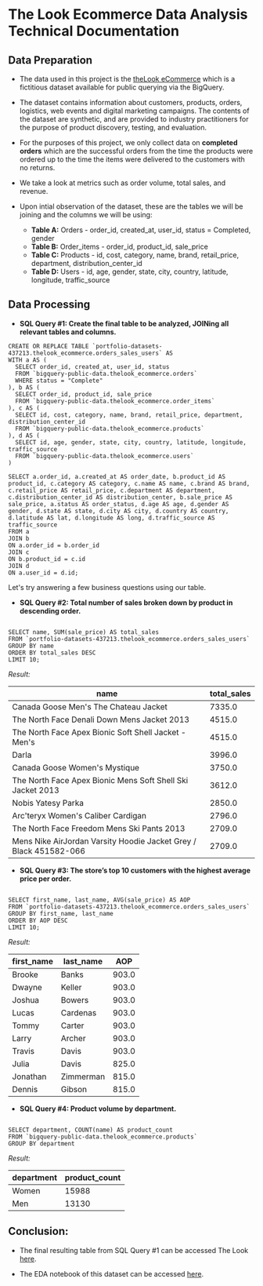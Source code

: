 # The Look Ecommerce Data Analysis Technical Documentation

## Data Preparation
* The data used in this project is the [theLook eCommerce](https://console.cloud.google.com/marketplace/product/bigquery-public-data/thelook-ecommerce?inv=1&invt=AbiOdQ&project=portfolio-datasets-437213) which is a fictitious dataset available for public querying via the BigQuery.

* The dataset contains information about customers, products, orders, logistics, web events and digital marketing campaigns. The contents of the dataset are synthetic, and are provided to industry practitioners for the purpose of product discovery, testing, and evaluation.

* For the purposes of this project, we only collect data on **completed orders** which are the successful orders from the time the products were ordered up to the time the items were delivered to the customers with no returns.

* We take a look at metrics such as order volume, total sales, and revenue.

* Upon intial observation of the dataset, these are the tables we will be joining and the columns we will be using:
  - **Table A:** Orders - order_id, created_at, user_id, status = Completed, gender
  - **Table B:** Order_items - order_id, product_id, sale_price
  - **Table C:** Products - id, cost, category, name, brand, retail_price, department, distribution_center_id
  - **Table D:** Users - id, age, gender, state, city, country, latitude, longitude, traffic_source


## Data Processing


* **SQL Query #1: Create the final table to be analyzed, JOINing all relevant tables and columns.**

```
CREATE OR REPLACE TABLE `portfolio-datasets-437213.thelook_ecommerce.orders_sales_users` AS
WITH a AS (
  SELECT order_id, created_at, user_id, status
  FROM `bigquery-public-data.thelook_ecommerce.orders`
  WHERE status = "Complete"
), b AS (
  SELECT order_id, product_id, sale_price
  FROM `bigquery-public-data.thelook_ecommerce.order_items`
), c AS (
  SELECT id, cost, category, name, brand, retail_price, department, distribution_center_id
  FROM `bigquery-public-data.thelook_ecommerce.products`
), d AS (
  SELECT id, age, gender, state, city, country, latitude, longitude, traffic_source
  FROM `bigquery-public-data.thelook_ecommerce.users`
)

SELECT a.order_id, a.created_at AS order_date, b.product_id AS product_id, c.category AS category, c.name AS name, c.brand AS brand, c.retail_price AS retail_price, c.department AS department, c.distribution_center_id AS distribution_center, b.sale_price AS sale_price, a.status AS order_status, d.age AS age, d.gender AS gender, d.state AS state, d.city AS city, d.country AS country, d.latitude AS lat, d.longitude AS long, d.traffic_source AS traffic_source
FROM a
JOIN b
ON a.order_id = b.order_id
JOIN c
ON b.product_id = c.id
JOIN d
ON a.user_id = d.id;

```


Let's try answering a few business questions using our table.


* **SQL Query #2: Total number of sales broken down by product in descending order.**

```

SELECT name, SUM(sale_price) AS total_sales
FROM `portfolio-datasets-437213.thelook_ecommerce.orders_sales_users`
GROUP BY name
ORDER BY total_sales DESC
LIMIT 10;

```

*Result:*

| name  | total_sales |
| ------------- | ------------- |
| Canada Goose Men's The Chateau Jacket | 7335.0 |
| The North Face Denali Down Mens Jacket 2013 | 4515.0 |
| The North Face Apex Bionic Soft Shell Jacket - Men's | 4515.0 |
| Darla | 3996.0 |
| Canada Goose Women's Mystique | 3750.0 |
| The North Face Apex Bionic Mens Soft Shell Ski Jacket 2013 | 3612.0 |
| Nobis Yatesy Parka | 2850.0 |
| Arc'teryx Women's Caliber Cardigan | 2796.0 |
| The North Face Freedom Mens Ski Pants 2013 | 2709.0 |
| Mens Nike AirJordan Varsity Hoodie Jacket Grey / Black 451582-066 | 2709.0 |


* **SQL Query #3: The store’s top 10 customers with the highest average price per order.**

```

SELECT first_name, last_name, AVG(sale_price) AS AOP
FROM `portfolio-datasets-437213.thelook_ecommerce.orders_sales_users`
GROUP BY first_name, last_name
ORDER BY AOP DESC
LIMIT 10;

```


*Result:*

| first_name | last_name | AOP |
| ------------- | ------------- | ------------- |
| Brooke | Banks | 903.0 |
| Dwayne | Keller | 903.0 |
| Joshua | Bowers | 903.0 |
| Lucas | Cardenas | 903.0 |
| Tommy | Carter | 903.0 |
| Larry | Archer| 903.0 |
| Travis | Davis| 903.0 |
| Julia | Davis | 825.0 |
| Jonathan| Zimmerman | 815.0 |
| Dennis | Gibson| 815.0 |


* **SQL Query #4: Product volume by department.**

```

SELECT department, COUNT(name) AS product_count
FROM `bigquery-public-data.thelook_ecommerce.products`
GROUP BY department

```

*Result:*

| department | product_count |
| ------------- | ------------- |
| Women | 15988 |
| Men | 13130 |


## Conclusion:

* The final resulting table from SQL Query #1 can be accessed The Look [here](Ecommerce/thelook_ecommerce.csv).

* The EDA notebook of this dataset can be accessed [here](https://github.com/teejtolentino/Data-Projects/blob/67b5676f96fab5afac525028c3555c1361d1eb9e/The%20Look%20Ecommerce/theLook%20ecommerce%20EDA.ipynb).

